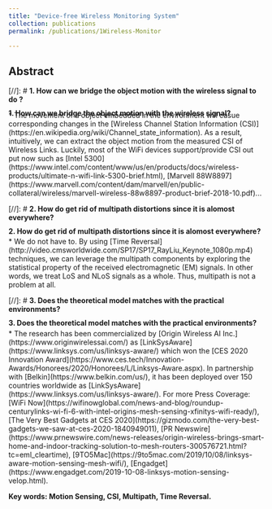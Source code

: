 ```yaml
---
title: "Device-free Wireless Monitoring System"
collection: publications
permalink: /publications/1Wireless-Monitor

---
```

<style> div.a { line-height: 68%; margin-bottom: -10px;} </style> 

## Abstract
[//]: # <b> 1. How can we bridge the object motion with the wireless signal to do ? </b> 
<div class="a"> <b>1. How can we bridge the object motion with the wireless signal? </b>  </div> 
  * The movement of a object embedded in the environment will casue corresponding changes in the [Wireless Channel Station Information (CSI)](https://en.wikipedia.org/wiki/Channel_state_information). As a result, intuitively, we can extract the object motion from the measured CSI of Wireless Links. Luckily, most of the WiFi devices support/provide CSI out put now such as [Intel 5300](https://www.intel.com/content/www/us/en/products/docs/wireless-products/ultimate-n-wifi-link-5300-brief.html), [Marvell 88W8897](https://www.marvell.com/content/dam/marvell/en/public-collateral/wireless/marvell-wireless-88w8897-product-brief-2018-10.pdf)...

[//]: # <b> 2.  How do get rid of multipath distortions since it is alomost everywhere? </b> <br>
<div class="a"> <b>2.  How do get rid of multipath distortions since it is alomost everywhere? </b>  </div> <br>
  * We do not have to. By using [Time Reversal](http://video.cmsworldwide.com/SP17/SP17_RayLiu_Keynote_1080p.mp4) techniques, we can leverage the multipath components by exploring the statistical property of the received electromagnetic (EM) signals. In other words, we treat LoS and NLoS signals as a whole. Thus, multipath is not a problem at all.

[//]: # <b> 3.  Does the theoretical model matches with the practical environments? </b> <br>
<div class="a"> <b>3.  Does the theoretical model matches with the practical environments? </b>  </div> <br>
  * The research has been commercialized by [Origin Wireless AI Inc.](https://www.originwirelessai.com/) as [LinkSysAware](https://www.linksys.com/us/linksys-aware/) which won the [CES 2020 Innovation Award](https://www.ces.tech/Innovation-Awards/Honorees/2020/Honorees/L/Linksys-Aware.aspx). In partnership with [Belkin](https://www.belkin.com/us/), it has been deployed over 150 countries worldwide as [LinkSysAware](https://www.linksys.com/us/linksys-aware/). For more Press Coverage: [WiFi Now](https://wifinowglobal.com/news-and-blog/roundup-centurylinks-wi-fi-6-with-intel-origins-mesh-sensing-xfinitys-wifi-ready/), [The Very Best Gadgets at CES 2020](https://gizmodo.com/the-very-best-gadgets-we-saw-at-ces-2020-1840949011), [PR Newswire](https://www.prnewswire.com/news-releases/origin-wireless-brings-smart-home-and-indoor-tracking-solution-to-mesh-routers-300576721.html?tc=eml_cleartime), [9TO5Mac](https://9to5mac.com/2019/10/08/linksys-aware-motion-sensing-mesh-wifi/), [Engadget](https://www.engadget.com/2019-10-08-linksys-motion-sensing-velop.html). <br>

<b> Key words: Motion Sensing, CSI, Multipath, Time Reversal.</b>
